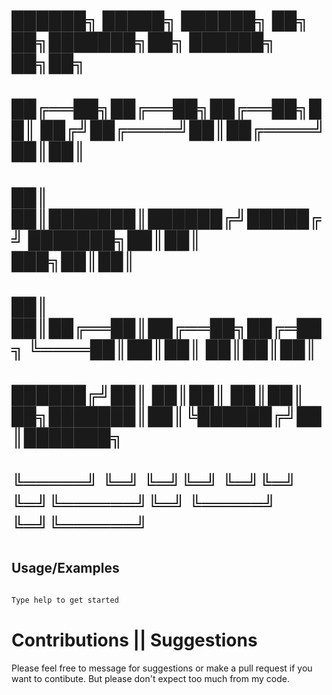 #  ██████╗  █████╗ ██████╗ ██╗  ██╗███████╗██╗ ██████╗ ██╗██╗     
#  ██╔══██╗██╔══██╗██╔══██╗██║ ██╔╝██╔════╝██║██╔════╝ ██║██║     
#  ██║  ██║███████║██████╔╝█████╔╝ ███████╗██║██║  ███╗██║██║     
#  ██║  ██║██╔══██║██╔══██╗██╔═██╗ ╚════██║██║██║   ██║██║██║     
#  ██████╔╝██║  ██║██║  ██║██║  ██╗███████║██║╚██████╔╝██║███████╗
#  ╚═════╝ ╚═╝  ╚═╝╚═╝  ╚═╝╚═╝  ╚═╝╚══════╝╚═╝ ╚═════╝ ╚═╝╚══════╝
#                                                                 



## Usage/Examples

```Bash

Type help to get started
```



# Contributions || Suggestions

Please feel free to message for suggestions or make a pull request if you want to contibute. But please don't expect too much from my code.

